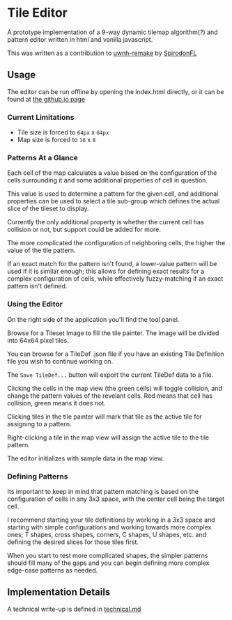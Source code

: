 # Tile Editor
A prototype implementation of a 9-way dynamic tilemap algorithm(?) and pattern editor written in html and vanilla javascript.

This was written as a contribution to [uwnh-remake](https://github.com/spirodonfl/uwnh-remake) by [SpirodonFL](https://github.com/spirodonfl)

## Usage
The editor can be run offline by opening the index.html directly, or it can be found at [the github.io page](https://rvicebreaker.github.io/TileEd)

### Current Limitations
- Tile size is forced to `64px` x `64px`
- Map size is forced to `16` x `8`

### Patterns At a Glance
Each cell of the map calculates a value based on the configuration of the cells surrounding it and some additional properties of cell in question.

This value is used to determine a pattern for the given cell, and additional properties can be used to select a tile sub-group which defines the actual slice of the tileset to display.

Currently the only additional property is whether the current cell has collision or not, but support could be added for more.

The more complicated the configuration of neighboring cells, the higher the value of the tile pattern.

If an exact match for the pattern isn't found, a lower-value pattern will be used if it is similar enough; this allows for defining exact results for a complex configuration of cells, while effectively fuzzy-matching if an exact pattern isn't defined.

### Using the Editor
On the right side of the application you'll find the tool panel.

Browse for a Tileset Image to fill the tile painter. The image will be divided into 64x64 pixel tiles.

You can browse for a TileDef .json file if you have an existing Tile Definition file you wish to continue working on.

The `Save TileDef...` button will export the current TileDef data to a file.

Clicking the cells in the map view (the green cells) will toggle collision, and change the pattern values of the revelant cells. Red means that cell has collision, green means it does not.

Clicking tiles in the tile painter will mark that tile as the active tile for assigning to a pattern.

Right-clicking a tile in the map view will assign the active tile to the tile pattern.

The editor initializes with sample data in the map view.

### Defining Patterns
Its important to keep in mind that pattern matching is based on the configuration of cells in any 3x3 space, with the center cell being the target cell.

I recommend starting your tile definitions by working in a 3x3 space and starting with simple configurations and working towards more complex ones; T shapes, cross shapes, corners, C shapes, U shapes, etc. and defining the desired slices for those tiles first.

When you start to test more complicated shapes, the simpler patterns should fill many of the gaps and you can begin defining more complex edge-case patterns as needed.

## Implementation Details
A technical write-up is defined in [technical.md](technical.md)